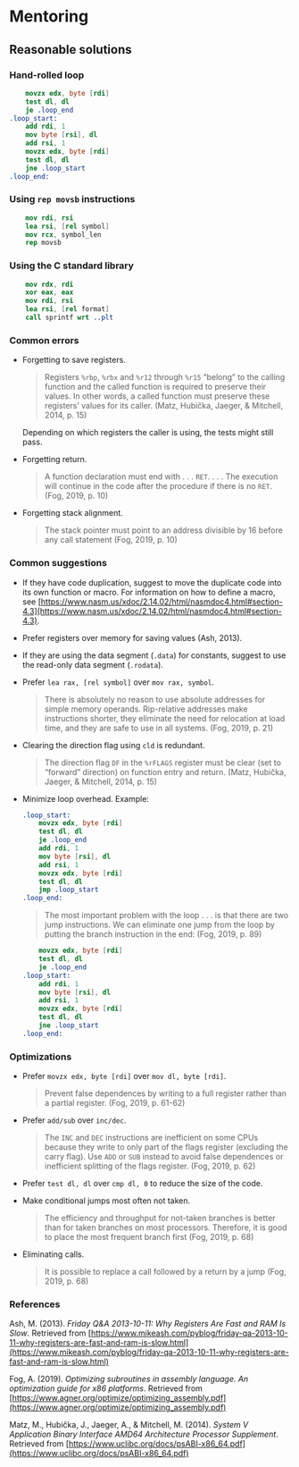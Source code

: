 # Mentoring

## Reasonable solutions

### Hand-rolled loop

```nasm
    movzx edx, byte [rdi]
    test dl, dl
    je .loop_end
.loop_start:
    add rdi, 1
    mov byte [rsi], dl
    add rsi, 1
    movzx edx, byte [rdi]
    test dl, dl
    jne .loop_start
.loop_end:
```

### Using `rep movsb` instructions

```nasm
    mov rdi, rsi
    lea rsi, [rel symbol]
    mov rcx, symbol_len
    rep movsb
```

### Using the C standard library

```nasm
    mov rdx, rdi
    xor eax, eax
    mov rdi, rsi
    lea rsi, [rel format]
    call sprintf wrt ..plt
```

### Common errors

- Forgetting to save registers.

    > Registers `%rbp`, `%rbx` and `%r12` through `%r15` “belong” to the calling function and the called function is required to preserve their values. In other words, a called function must preserve these registers’ values for its caller. (Matz, Hubička, Jaeger, & Mitchell, 2014, p. 15)

    Depending on which registers the caller is using, the tests might still pass.

- Forgetting return.

    > A function declaration must end with . . . `RET`. . . . The execution will continue in the code after the procedure if there is no `RET`. (Fog, 2019, p. 10)

- Forgetting stack alignment.

    > The stack pointer must point to an address divisible by 16 before any call statement (Fog, 2019, p. 10)

### Common suggestions

- If they have code duplication, suggest to move the duplicate code into its own function or macro. For information on how to define a macro, see [https://www.nasm.us/xdoc/2.14.02/html/nasmdoc4.html#section-4.3](https://www.nasm.us/xdoc/2.14.02/html/nasmdoc4.html#section-4.3).

- Prefer registers over memory for saving values (Ash, 2013).

- If they are using the data segment (`.data`) for constants, suggest to use the read-only data segment (`.rodata`).

- Prefer `lea rax, [rel symbol]` over `mov rax, symbol`.

    > There is absolutely no reason to use absolute addresses for simple memory operands. Rip-relative addresses make instructions shorter, they eliminate the need for relocation at load time, and they are safe to use in all systems. (Fog, 2019, p. 21)

- Clearing the direction flag using `cld` is redundant.

    > The direction flag `DF` in the `%rFLAGS` register must be clear (set to “forward” direction) on function entry and return. (Matz, Hubička, Jaeger, & Mitchell, 2014, p. 15)

- Minimize loop overhead. Example:

  ```nasm
  .loop_start:
      movzx edx, byte [rdi]
      test dl, dl
      je .loop_end
      add rdi, 1
      mov byte [rsi], dl
      add rsi, 1
      movzx edx, byte [rdi]
      test dl, dl
      jmp .loop_start
  .loop_end:
  ```

    > The most important problem with the loop . . . is that there are two jump instructions. We can eliminate one jump from the loop by putting the branch instruction in the end: (Fog, 2019, p. 89)

  ```nasm
      movzx edx, byte [rdi]
      test dl, dl
      je .loop_end
  .loop_start:
      add rdi, 1
      mov byte [rsi], dl
      add rsi, 1
      movzx edx, byte [rdi]
      test dl, dl
      jne .loop_start
  .loop_end:
  ```

### Optimizations

- Prefer `movzx edx, byte [rdi]` over `mov dl, byte [rdi]`.

    > Prevent false dependences by writing to a full register rather than a partial register. (Fog, 2019, p. 61-62)

- Prefer `add/sub` over `inc/dec`.

    > The `INC` and `DEC` instructions are inefficient on some CPUs because they write to only part of the flags register (excluding the carry flag). Use `ADD` or `SUB` instead to avoid false dependences or inefficient splitting of the flags register. (Fog, 2019, p. 62)

- Prefer `test dl, dl` over `cmp dl, 0` to reduce the size of the code.

- Make conditional jumps most often not taken.

    > The efficiency and throughput for not-taken branches is better than for taken branches on most processors. Therefore, it is good to place the most frequent branch first (Fog, 2019, p. 68)

- Eliminating calls.

    > It is possible to replace a call followed by a return by a jump (Fog, 2019, p. 68)

### References

Ash, M. (2013). _Friday Q&A 2013-10-11: Why Registers Are Fast and RAM Is Slow_. Retrieved from [https://www.mikeash.com/pyblog/friday-qa-2013-10-11-why-registers-are-fast-and-ram-is-slow.html](https://www.mikeash.com/pyblog/friday-qa-2013-10-11-why-registers-are-fast-and-ram-is-slow.html)

Fog, A. (2019). _Optimizing subroutines in assembly language. An optimization guide for x86 platforms_. Retrieved from [https://www.agner.org/optimize/optimizing_assembly.pdf](https://www.agner.org/optimize/optimizing_assembly.pdf)

Matz, M., Hubička, J., Jaeger, A., & Mitchell, M. (2014). _System V Application Binary Interface AMD64 Architecture Processor Supplement_. Retrieved from [https://www.uclibc.org/docs/psABI-x86_64.pdf](https://www.uclibc.org/docs/psABI-x86_64.pdf)
